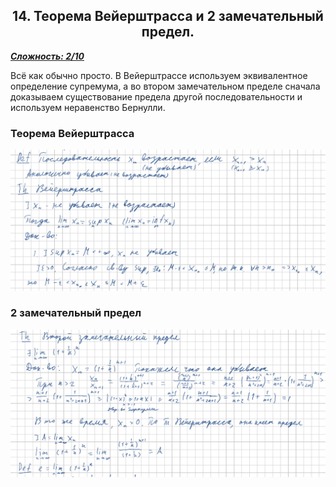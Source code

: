 <center><h2>14. Теорема Вейерштрасса и 2 замечательный предел.</h2></center>

***<ins>Сложность: 2/10</ins>***

Всё как обычно просто. В Вейерштрассе используем эквивалентное определение супремума, а во втором замечательном пределе сначала доказываем существование предела другой последовательности и используем неравенство Бернулли. 

### Теорема Вейерштрасса

![14_1](./images/14_1.png)

### 2 замечательный предел

![14_2](./images/14_2.png)